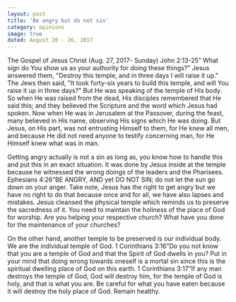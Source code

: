 ```yaml
---
layout: post
title: 'Be angry but do not sin'
category: opinions
image: true
dated: August 20 - 26, 2017
---
```


The Gospel of Jesus Christ (Aug. 27, 2017- Sunday) John 2:13-25” What sign do You show us as your authority for doing these things?" Jesus answered them, "Destroy this temple, and in three days I will raise it up." The Jews then said, "It took forty-six years to build this temple, and will You raise it up in three days?" But He was speaking of the temple of His body. So when He was raised from the dead, His disciples remembered that He said this; and they believed the Scripture and the word which Jesus had spoken. Now when He was in Jerusalem at the Passover, during the feast, many believed in His name, observing His signs which He was doing. But Jesus, on His part, was not entrusting Himself to them, for He knew all men, and because He did not need anyone to testify concerning man, for He Himself knew what was in man.

Getting angry actually is not a sin as long as, you know how to handle this and put this in an exact situation. It was done by Jesus inside at the temple because he witnessed the wrong doings of the leaders and the Pharisees. Ephesians 4:26”BE ANGRY, AND yet DO NOT SIN; do not let the sun go down on your anger. Take note, Jesus has the right to get angry but we have no right to do that because once and for all, we have also lapses and mistakes. Jesus cleansed the physical temple which reminds us to preserve the sacredness of it. You need to maintain the holiness of the place of God for worship. Are you helping your respective church? What have you done for the maintenance of your churches?

On the other hand, another temple to be preserved is our individual body. We are the individual temple of God. 1 Corinthians 3:16”Do you not know that you are a temple of God and that the Spirit of God dwells in you? Put in your mind that doing wrong towards oneself is a mortal sin since this is the spiritual dwelling place of God on this earth. 1 Corinthians 3:17”If any man destroys the temple of God, God will destroy him, for the temple of God is holy, and that is what you are. Be careful for what you have eaten because it will destroy the holy place of God. Remain healthy.
